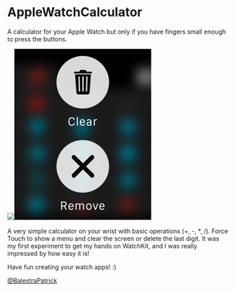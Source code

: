 AppleWatchCalculator
====================

A calculator for your Apple Watch but only if you have fingers small enough to press the buttons.

<img src="Screenshot.png"><img src="Screenshot2.png">

A very simple calculator on your wrist with basic operations (+, -, *, /). Force Touch to show a menu and clear the screen or delete the last digit.
It was my first experiment to get my hands on WatchKit, and I was really impressed by how easy it is!

Have fun creating your watch apps! :)

<a href="http://www.twitter.com/BalestraPatrick" target="_blank">@BalestraPatrick</a>
